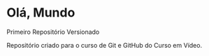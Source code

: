 # Olá, Mundo
 Primeiro Repositório Versionado

Repositório criado para o curso de Git e GitHub do Curso em Vídeo.